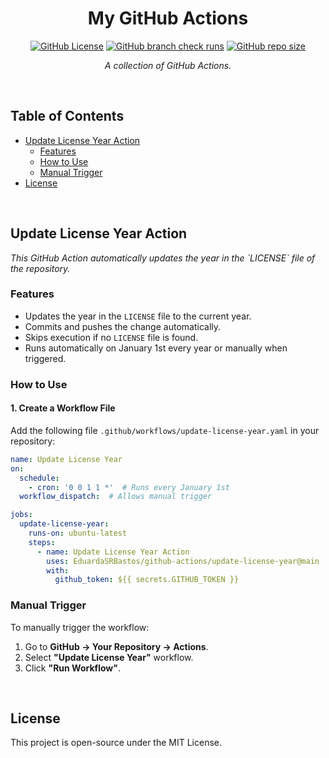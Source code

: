 <div align="center">
  
# My GitHub Actions
[![GitHub License](https://img.shields.io/github/license/EduardaSRBastos/github-actions?style=plastic&color=darkred)](https://github.com/EduardaSRBastos/github-actions?tab=MIT-1-ov-file)
[![GitHub branch check runs](https://img.shields.io/github/check-runs/EduardaSRBastos/github-actions/main?style=plastic)](https://github.com/EduardaSRBastos/github-actions/actions)
[![GitHub repo size](https://img.shields.io/github/repo-size/EduardaSRBastos/github-actions?style=plastic)](https://github.com/EduardaSRBastos/github-actions)

<p><i>A collection of GitHub Actions.</i></p>

 </div>

 <br>

## Table of Contents
- [Update License Year Action](#update-license-year-action)
  - [Features](#features)
  - [How to Use](#how-to-use)
  - [Manual Trigger](#manual-trigger)
- [License](#license)

<br>

## Update License Year Action

<p><i>This GitHub Action automatically updates the year in the `LICENSE` file of the repository.</i></p>

### Features

- Updates the year in the `LICENSE` file to the current year.
- Commits and pushes the change automatically.
- Skips execution if no `LICENSE` file is found.
- Runs automatically on January 1st every year or manually when triggered.

### How to Use

#### 1. Create a Workflow File

Add the following file `.github/workflows/update-license-year.yaml` in your repository:

```yaml
name: Update License Year
on:
  schedule:
    - cron: '0 0 1 1 *'  # Runs every January 1st
  workflow_dispatch:  # Allows manual trigger

jobs:
  update-license-year:
    runs-on: ubuntu-latest
    steps:
      - name: Update License Year Action
        uses: EduardaSRBastos/github-actions/update-license-year@main
        with:
          github_token: ${{ secrets.GITHUB_TOKEN }}
```

### Manual Trigger

To manually trigger the workflow:

1. Go to **GitHub → Your Repository → Actions**.
2. Select **"Update License Year"** workflow.
3. Click **"Run Workflow"**.

<br>

## License

This project is open-source under the MIT License.

